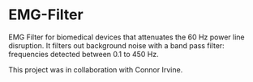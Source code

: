 # EMG-Filter
EMG Filter for biomedical devices that attenuates the 60 Hz power line disruption. It filters out background noise with a band pass filter: frequencies detected between 0.1 to 450 Hz.

This project was in collaboration with Connor Irvine.
